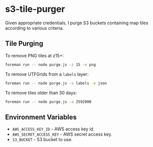 # s3-tile-purger

Given appropriate credentials, I purge S3 buckets containing map tiles
according to various criteria.

## Tile Purging

To remove PNG tiles at z15+:

```bash
foreman run -- node purge.js -z 15 -e png
```

To remove UTFGrids from a `labels` layer:

```bash
foreman run -- node purge.js -s labels -e json
```

To remove tiles older than 30 days:

```bash
foreman run -- node purge.js -a 2592000
```

## Environment Variables

* `AWS_ACCESS_KEY_ID` - AWS access key id.
* `AWS_SECRET_ACCESS_KEY` - AWS secret access key.
* `S3_BUCKET` - S3 bucket to use.
